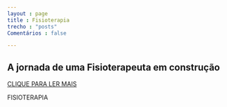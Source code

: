```yaml
---
layout : page
title : Fisioterapia
trecho : "posts"
Comentários : false

---
```




## A jornada de uma Fisioterapeuta em construção

<a href="#" class="btn">CLIQUE PARA LER MAIS</a>

FISIOTERAPIA